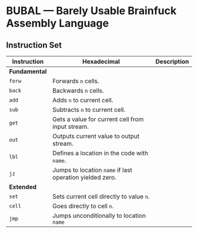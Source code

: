# BUBAL &mdash; Barely Usable Brainfuck Assembly Language



## Instruction Set

| Instruction | Hexadecimal | Description |
| --- | --- | --- |
| **Fundamental** |
| `forw` | Forwards `n` cells. |
| `back` | Backwards `n` cells. |
| `add`  | Adds `n` to current cell. |
| `sub`  | Subtracts `n` to current cell. |
| `get`  | Gets a value for current cell from input stream. |
| `out`  | Outputs current value to output stream. |
| `lbl`  | Defines a location in the code with `name`. |
| `jz`   | Jumps to location `name` if last operation yielded zero. |
| **Extended** |
| `set`  | Sets current cell directly to value `n`. |
| `cell` | Goes directly to cell `n`. |
| `jmp`  | Jumps unconditionally to location `name` |





